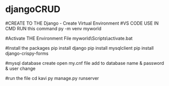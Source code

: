 # djangoCRUD
#CREATE TO THE Django - Create Virtual Environment
#VS CODE USE IN CMD RUN this command
py -m venv myworld

#Activate THE Environment File
myworld\Scripts\activate.bat

#Install the packages
pip install django
pip install mysqlclient
pip install django-crispy-forms

#mysql
database create
open my.cnf file
add to database name & password & user change

#run the file
cd kavi
py manage.py runserver
